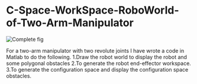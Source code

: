 # C-Space-WorkSpace-RoboWorld-of-Two-Arm-Manipulator

![Complete fig](https://user-images.githubusercontent.com/37467941/117611695-95612000-b181-11eb-9a09-0c19be57dc0a.png)

For a two-arm manipulator with two revolute joints I have wrote a code in Matlab to do the following. 
1.Draw the robot world to display the robot and some polygonal obstacles
2.To generate the robot end-effector workspace. 
3.To generate the configuration space and display the configuration space obstacles.
